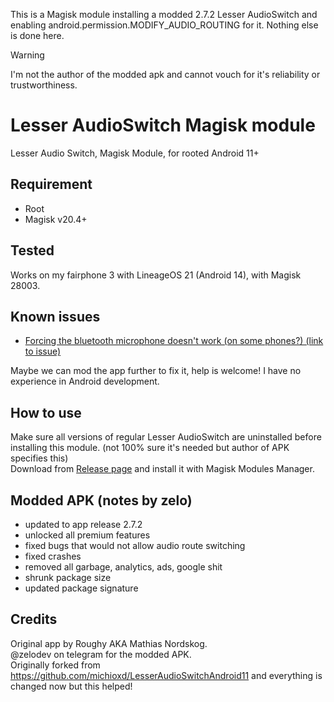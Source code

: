 This is a Magisk module installing a modded 2.7.2 Lesser AudioSwitch and enabling android.permission.MODIFY_AUDIO_ROUTING for it. Nothing else is done here.  

> [!WARNING]
> I'm not the author of the modded apk and cannot vouch for it's reliability or trustworthiness.  

# Lesser AudioSwitch Magisk module
Lesser Audio Switch, Magisk Module, for rooted Android 11+

## Requirement
- Root
- Magisk v20.4+

## Tested
Works on my fairphone 3 with LineageOS 21 (Android 14), with Magisk 28003.

## Known issues
- [Forcing the bluetooth microphone doesn't work (on some phones?) (link to issue)](https://github.com/kelno/LesserAudioSwitchMagisk/issues/1)
  
Maybe we can mod the app further to fix it, help is welcome! I have no experience in Android development.
  
## How to use
Make sure all versions of regular Lesser AudioSwitch are uninstalled before installing this module. (not 100% sure it's needed but author of APK specifies this)  
Download from [Release page](https://github.com/kelno/LesserAudioSwitchMagisk) and install it with Magisk Modules Manager.  
  
## Modded APK (notes by zelo)  
- updated to app release 2.7.2  
- unlocked all premium features  
- fixed bugs that would not allow audio route switching  
- fixed crashes  
- removed all garbage, analytics, ads, google shit  
- shrunk package size  
- updated package signature  

## Credits
Original app by Roughy AKA Mathias Nordskog.  
@zelodev on telegram for the modded APK.  
Originally forked from https://github.com/michioxd/LesserAudioSwitchAndroid11 and everything is changed now but this helped!  
